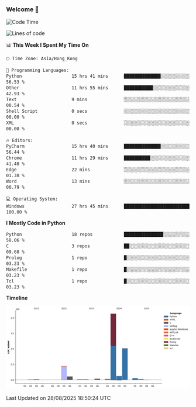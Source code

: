 ### Welcome 👋

<!--START_SECTION:waka-->
![Code Time](http://img.shields.io/badge/Code%20Time-2%2C512%20hrs%2010%20mins-blue)

![Lines of code](https://img.shields.io/badge/From%20Hello%20World%20I%27ve%20Written-4.0%20million%20lines%20of%20code-blue)

📊 **This Week I Spent My Time On** 

```text
🕑︎ Time Zone: Asia/Hong_Kong

💬 Programming Languages: 
Python                   15 hrs 41 mins      ██████████████░░░░░░░░░░░   56.53 % 
Other                    11 hrs 55 mins      ███████████░░░░░░░░░░░░░░   42.93 % 
Text                     9 mins              ░░░░░░░░░░░░░░░░░░░░░░░░░   00.54 % 
Shell Script             0 secs              ░░░░░░░░░░░░░░░░░░░░░░░░░   00.00 % 
XML                      0 secs              ░░░░░░░░░░░░░░░░░░░░░░░░░   00.00 % 

🔥 Editors: 
PyCharm                  15 hrs 40 mins      ██████████████░░░░░░░░░░░   56.44 % 
Chrome                   11 hrs 29 mins      ██████████░░░░░░░░░░░░░░░   41.40 % 
Edge                     22 mins             ░░░░░░░░░░░░░░░░░░░░░░░░░   01.38 % 
Word                     13 mins             ░░░░░░░░░░░░░░░░░░░░░░░░░   00.79 % 

💻 Operating System: 
Windows                  27 hrs 45 mins      █████████████████████████   100.00 % 
```

**I Mostly Code in Python** 

```text
Python                   18 repos            ███████████████░░░░░░░░░░   58.06 % 
C                        3 repos             ██░░░░░░░░░░░░░░░░░░░░░░░   09.68 % 
Prolog                   1 repo              █░░░░░░░░░░░░░░░░░░░░░░░░   03.23 % 
Makefile                 1 repo              █░░░░░░░░░░░░░░░░░░░░░░░░   03.23 % 
Tcl                      1 repo              █░░░░░░░░░░░░░░░░░░░░░░░░   03.23 % 
```



**Timeline**

![Lines of Code chart](https://raw.githubusercontent.com/xhj2501/xhj2501/main/assets/bar_graph.png)


 Last Updated on 28/08/2025 18:50:24 UTC
<!--END_SECTION:waka-->

